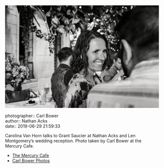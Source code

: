 ![Carolina Van Horn talks to Grant Saucier](assets/2019-06-29-set-4-the-dance-67.webp)

photographer:: Carl Bower  
author:: Nathan Acks  
date:: 2019-06-29 21:59:33

Carolina Van Horn talks to Grant Saucier at Nathan Acks and Len Montgomery’s wedding reception. Photo taken by Carl Bower at the Mercury Cafe.

* [The Mercury Cafe](http://mercurycafe.com)
* [Carl Bower Photos](https://carlbowerphotos.com)
